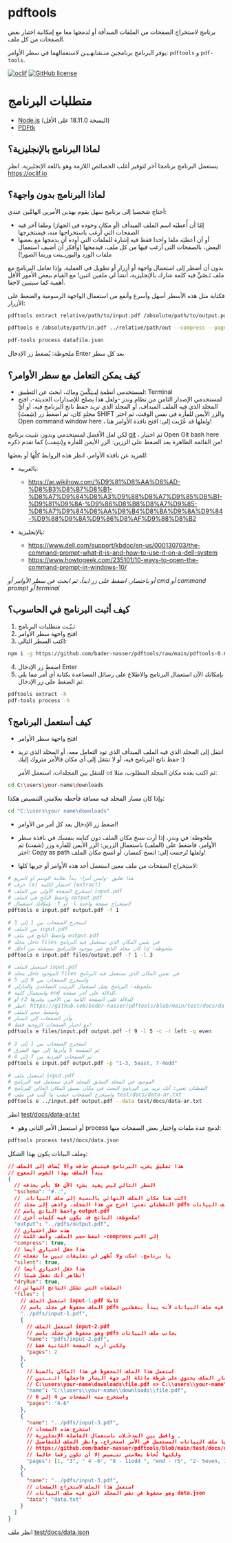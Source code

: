 # pdftools

برنامج لاستخراج الصفحات من الملفات المبدأفة أو لدمجها معا مع إمكانية اختيار بعض الصفحات من كل ملف.

يوفر البرنامج برنامجين متـشابهـيـن لاستعمالهما في سطر الأوامر:
`pdftools`
و
`pdf-tools`.

[![oclif](https://img.shields.io/badge/cli-oclif-brightgreen.svg)](https://oclif.io)
[![GitHub license](https://img.shields.io/github/license/bader-nasser/pdftools)](https://github.com/bader-nasser/pdftools/blob/main/LICENSE)

# متطلبات البرنامج

- [Node.js](https://nodejs.org/en/download) (النسخة 18.11.0 على الأقل)
- [PDFtk](https://www.pdflabs.com/tools/pdftk-the-pdf-toolkit/)

## لماذا البرنامج بالإنجليزية؟

يستعمل البرنامج برنامجا آخر لتوفير أغلب الخصائص اللازمة وهو باللغة الإنجليزية.
انظر https://oclif.io

## لماذا البرنامج بدون واجهة؟

أحتاج شخصيا إلى برنامج سهل يقوم بهذين الأمرين الهامَّين عندي:

- إمّا أن أُعطيَه اسم الملف المبدأف (أو مكان وجوده في الجهاز) وملفا آخر فيه الصفحات التي أرغب باستخراجها منه، فيستخرجها
- أو أن أعطيَه ملفا واحدا فقط فيه إشارة للملفات التي أوده أن يدمجها مع بعضها البعض، بالصفحات التي أرغب فيها من كل ملف، فيدمجها (وأفكر أن أضيف استعمال ملفات الورد والبوربـينت وربما الصور!)

بدون أن أضطر إلى استعمال واجهة أو أزرار أو تطويل في العملية.
وإذا تعامل البرنامج مع ملف نَـصّيٍّ فيه كلمة شارك بالإنجليزية، أنشأ لي ملفين اثنين!
مع القيام ببعض الأمور الأقل أهمية كما سيتبين لاحقا.

فكتابة مثل هذه الأسطر أسهل وأسرع وأنفع من استعمال الواجهة الرسومية والضغط على الأزرار:

```bash
pdftools extract relative/path/to/input.pdf /absolute/path/to/output.pdf --data datafile.txt

pdftools e /absolute/path/in.pdf ../relative/path/out --compress --pageRanges "5, 9-3even, end, 1south"

pdf-tools process datafile.json
```

ملحوظة: يُضغط زر الإدخال Enter بعد كل سطر

## كيف يمكن التعامل مع سطر الأوامر؟

- لمستخدمي أنظمةِ لِيـنِكْسَ وماك، ابحث عن التطبيق: Terminal
- لمستخدمي الإصدار الثامن من نظام وندز -ولعل هذا يصلح للإصدارات الحديثة-، افتح المجلد الذي فيه الملف المبدأف، أو المجلد الذي تريد حفظ ناتج البرنامج فيه، أو أيَّ مجلدٍ كان، ثم اضغط زر (شِفتَ) SHIFT والزر الأيمن للفأرة في نفس الوقت، ثم اختر
  Open command window here
  ، ولعلها قد عُرّبت إلى: افتح نافذة الأوامر هنا!

لكن لعل الأفضل لمستخدمي وندوز، تثبيت برنامج
[git](https://git-scm.com/download/win)
، ثم اختيار
Open Git bash here
من القائمة الظاهرة بعد الضغط على الزرين: الزرِ الأيمن للفأرة و(شِفت) كما تقدم ذكره!

للمزيد عن نافذة الأوامر، انظر هذه الروابط كلَّها أو بعضَها:

- بالعربية:

  - https://ar.wikihow.com/%D9%81%D8%AA%D8%AD-%D8%B3%D8%B7%D8%B1-%D8%A7%D9%84%D8%A3%D9%88%D8%A7%D9%85%D8%B1-%D9%81%D9%8A-%D9%86%D8%B8%D8%A7%D9%85-%D8%A7%D9%84%D8%AA%D8%B4%D8%BA%D9%8A%D9%84-%D9%88%D9%8A%D9%86%D8%AF%D9%88%D8%B2

- بالإنجليزية:

  - https://www.dell.com/support/kbdoc/en-us/000130703/the-command-prompt-what-it-is-and-how-to-use-it-on-a-dell-system
  - https://www.howtogeek.com/235101/10-ways-to-open-the-command-prompt-in-windows-10/

_أو باختصار، اضغط على زر ابدأ، ثم ابحث عن سطر الأوامر أو
cmd
أو
command prompt
أو
terminal_

## كيف أثبت البرنامج في الحاسوب؟

1. ثـبّـت متطلبات البرنامج
2. افتح واجهة سطر الأوامر
3. اكتب السطر التالي:

```bash
npm i -g https://github.com/bader-nasser/pdftools/raw/main/pdftools-0.6.0.tgz
```

4. اضغط زر الإدخال Enter
5. بإمكانك الآن استعمال البرنامج والاطلاع على رسائل المساعدة بكتابة أي أمر مما يلي ثم الضغط على زر الإدخال:

```bash
pdftools extract -h
pdf-tools process -h
```

## كيف أستعمل البرنامج؟

- افتح واجهة سطر الأوامر
- انتقل إلى المجلد الذي فيه الملف المبدأف الذي تود التعامل معه، أو المجلد الذي تريد حفظ ناتج البرنامج فيه، أو لا تنتقل إلى أي مكان فالأمر متروك إليك :)

  للتنقل بين المجلدات، استعمل الأمر
  `cd`
  ثم اكتب بعده مكان المجلد المطلوب، مثلا:

```bash
cd C:\users\your-name\downloads
```

وإذا كان مسار المجلد فيه مسافة فأحطه بعلامتي التنصيص هكذا:

```bash
cd "C:\users\your name\downloads"
```

- اضغط زر الإدخال بعد كل أمر من الأوامر!

- ملحوظة: في وندز، إذا أرت نسخ مكان الملف دون كتابته بنفسك في نافذة سطر الأوامر، فاضغط على (الملف) باستعمال الزرين: الزر الأيمن للفأرة وزر (شفت) ثم اختر:
  Copy as path
  ولعلها تُرجمت إلى: انسخ كمسار، أو انسخ مكان الملف!

- لاستخراج الصفحات من ملف معين استعمل أحد هذه الأوامر أو جربها كلها:

```bash
# هذا تعليق -وليس أمرا- يبدأ بعلامة الوسم أو المربع
# حرف (e) اختصار لكلمة (extract)
# استخرج الصفحة الأولى من الملف input.pdf
# واحفظ الناتج في الملف output.pdf
# بإمكانك استعمال -f أو -l لاستخراج صفحة واحدة
pdftools e input.pdf output.pdf -f 1

# استخرج الصفحات من 1 إلى 3
# من الملف input.pdf
# واحفظ الناتج في ملف output.pdf
# داخل مجلد files في نفس المكان الذي تستعمل فيه البرنامج
# ملحوظة: إذا كان مجلد الناتج غير موجود فالبرنامج سينشئه من أجلك
pdftools e input.pdf files/output.pdf -f 1 -l 3

# استعمل الملف input.pdf
# الموجود داخل مجلد files في نفس المكان الذي تستعمل فيه البرنامج
# واستخرج الصفحات من 9 إلى 5
# ملحوظة: البرنامج يقبل استعمال الترتيب التصاعدي والتنازلي،
# واستعمال كلمة end للدلالة على آخر صفحة،
# أو r2 للدلالة على الصفحة الثانية من الأخير، وغيرها
# انظر: https://github.com/bader-nasser/pdftools/blob/main/test/docs/data-ar.txt
# واضغط حجم الملف
# وأدر الصفحات إلى اليسار
# مع اختيار الصفحات الزوجية فقط!
pdftools e files/input.pdf output.pdf -f 9 -l 5 -c -r left -q even

# استخرج الصفحات من 1 إلى 3
# ثم الصفحة 5 وأدرها إلى جهة الشرق
# ثم الصفحات الفردية من 7 إلى 4
pdftools e input.pdf output.pdf -p "1-3, 5east, 7-4odd"

# استعمل ملف input.pdf
# الموجود في المجلد السابق للمجلد الذي تستعمل فيه البرنامج
# النقطتان تعني: أنك تريد من البرنامج البحث في مكان يسبق المكان الحالي للبرنامج
# واستخرج الصفحات حسَب ما كُتب في ملف test/docs/data-ar.txt
pdftools e ../input.pdf output.pdf --data test/docs/data-ar.txt
```

انظر
[test/docs/data-ar.txt](./test/docs/data-ar.txt)

- أو استعمل الأمر الثاني وهو process لدمج عدة ملفات واختيار بعض الصفحات منها:

```bash
pdftools process test/docs/data.json
```

وملف البيانات يكون بهذا الشكل:

```json
// هذا تعليق يخرب البرنامج فينبغي حذفه وألا يُضاف إلى الملف
// يبدأ الملف بهذا القوس المعوج
{
  // السطر التالي ليس يفيد بشيء الآن فلا بأس بحذفه
  "$schema": "#..",
  //  اكتب هنا مكان الملف النهائي بالنسبة إلى ملف البيانات
  // النقطتان تعني: اخرج من هذا المجلد، واذهب إلى مجلد pdfs بجانب المجلد الذي فيه ملف البيانات
  // واحفظ الناتج باسم output.pdf
  // ملحوظة: الناتج قد يكون فيه كلمات أخرى!
  "output": "../pdfs/output.pdf",
  // هذه حقل اختياري
  // اضغط حجم الملف، وأضف كلمة -compress إلى الاسم
  "compress": true,
  // هذا حقل اختياري أيضا
  // يا برنامج، اسكت ولا تُظهر لي تعليقات تبين ما تفعله
  "silent": true,
  // هذا حقل اختياري أيضا
  // تظاهر أنك تفعل شيئا!
  "dryRun": true,
  // الملفات التي تشكل الناتج النهائي
  "files": [
    // استعمل الملف input-1.pdf كاملا
    // الملف محفوظ في مجلد باسم pdfs وهو بجانب المجلد الذي فيه ملف البيانات لأنه يبدأ بنقطتين
    "../pdfs/input-1.pdf",
    {
      // استعمل الملف input-2.pdf
      // وهو محفوظ في مجلد باسم pdfs بجانب ملف البيانات
      "name": "pdfs/input-2.pdf",
      // ولكني أريد الصفحة الثانية فقط
      "pages": 2
    },
    {
      // استعمل هذا الملف المحفوظ في هذا المكان بالضبط
      // ملحوظة: إذا كان مسار الملف يحتوي على شرطة مائلة إلى جهة اليسار فاجعلها اثـنـتين:
      // C:\users\your-name\downloads\file.pdf => C:\\users\\your-name\\downloads\\file.pdf
      "name": "C:\\users\\your-name\\downloads\\file.pdf",
      // واستخرج منه الصفحات من 4 إلى 6
      "pages": "4-6"
    },
    {
      "name": "../pdfs/input-3.pdf",
      // استخرج هذه الصفحات
      // وافصل بين المدخَـلات باستعمال الفاصلة الإنجليزية ,
      // تُكتب المدخلات بنفس الطريقة التي يُكتب بها ملف البيانات المستعمل في الأمر استخراج، وانظر الملف للتفاصيل:
      // https://github.com/bader-nasser/pdftools/blob/main/test/docs/data-ar.txt
      // ولكنها تُحاط بعلامتي تنـصيص إلا أن تكون رقما خالصا
      "pages": [1, "3", " 4 -6", "8 - 11odd ", "end - r5", "2- 5even, 14"]
    },
    {
      "name": "../pdfs/input-3.pdf",
      // استعمل هذا الملف لاستخراج الصفحات
      // وهو محفوظ في نفس المجلد الذي فيه ملف البيانات data.json
      "data": "data.txt"
    }
  ]
}
```

انظر ملف
[test/docs/data.json](./test/docs/data.json)
